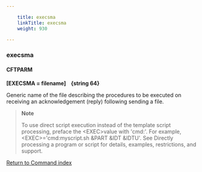 ```yaml
---

    title: execsma
    linkTitle: execsma
    weight: 930

---
```

<span id="execsma"></span>

### execsma

<span id="execsma_CFTPARM"></span>

#### CFTPARM

****\[EXECSMA = filename\]
   {string
64}****

Generic name of the file describing the procedures to be executed on
receiving an acknowledgement (reply) following sending a file.

> **Note**
>
> To use direct script execution instead of the template script processing, preface the &lt;EXEC>value with 'cmd:'. For example, &lt;EXEC>='cmd:myscript.sh &PART &IDT &IDTU'. See Directly processing a program or script for details, examples, restrictions, and support.

[Return to Command index](../../)
